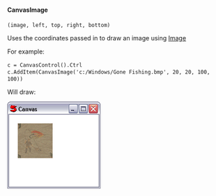 #### CanvasImage

``` suneido
(image, left, top, right, bottom)
```

Uses the coordinates passed in to draw an image using 
[Image](<../../../Language/Reference/Image.md>)

For example:

``` suneido
c = CanvasControl().Ctrl
c.AddItem(CanvasImage('c:/Windows/Gone Fishing.bmp', 20, 20, 100, 100))
```

Will draw:

![](<../../../res/canvasimage.png>)
